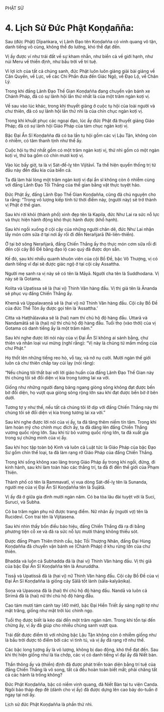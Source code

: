 PHẬT SỬ

# 4. Lịch Sử Đức Phật Koṇḍañña:

Sau (đức Phật) Dīpaṅkara, vị Lãnh Đạo tên Koṇḍañña có vinh quang vô tận, danh tiếng vô cùng, không thể đo lường, khó thể đạt đến.

Vị ấy được ví như trái đất về sự kham nhẫn, như biển cả về giới hạnh, như núi Meru về thiền định, như bầu trời về trí tuệ.

Vì lợi ích của tất cả chúng sanh, đức Phật luôn luôn giảng giải bài giảng về Căn Quyền, về Lực, về các Chi Phần đưa đến Giác Ngộ, về Đạo Lộ, về Chân Lý.

Trong khi đấng Lãnh Đạo Thế Gian Koṇḍañña đang chuyển vận bánh xe Chánh Pháp, đã có sự lãnh hội lần thứ nhất là của một trăm ngàn koṭi vị.

Về sau vào lúc khác, trong khi thuyết giảng ở cuộc tụ hội của loài người và chư thiên, đã có sự lãnh hội lần thứ nhì là của chín chục ngàn koṭi vị.

Trong khi khuất phục các ngoại đạo, lúc ấy đức Phật đã thuyết giảng Giáo Pháp; đã có sự lãnh hội Giáo Pháp của tám chục ngàn koṭi vị.

Bậc Đại Ẩn Sĩ Koṇḍañña đã có ba lần tụ hội gồm các vị Lậu Tận, không còn ô nhiễm, có tâm thanh tịnh như thế ấy.

Cuộc hội tụ thứ nhất gồm có một trăm ngàn koṭi vị, thứ nhì gồm có một ngàn koṭi vị, thứ ba gồm có chín mươi koṭi vị.

Vào lúc bấy giờ, ta là vị Sát-đế-lỵ tên Vijitāvī. Ta thể hiện quyền thống trị từ đầu này đến đầu kia của biển cả.

Ta đã làm hài lòng một trăm ngàn koṭi vị đại ẩn sĩ không còn ô nhiễm cùng với đấng Lãnh Đạo Tối Thắng của thế gian bằng vật thực tuyệt hảo.

Đức Phật ấy, đấng Lãnh Đạo Thế Gian Koṇḍañña, cũng đã chú nguyện cho ta rằng: “Trong vô lượng kiếp tính từ thời điểm này, (người này) sẽ trở thành vị Phật ở thế gian.

Sau khi rời khỏi (thành phố) xinh đẹp tên là Kapila, đức Như Lai ra sức nỗ lực và thực hiện hành động khó thực hành được (khổ hạnh).

Sau khi ngồi xuống ở cội cây của những người chăn dê, đức Như Lai nhận lấy món cơm sữa ở tại nơi ấy rồi đi đến Nerañjarā (Ni-liên-thiền).

Ở tại bờ sông Nerañjarā, đấng Chiến Thắng ấy thọ thực món cơm sữa rồi đi đến cội cây Bồ Đề bằng đạo lộ cao quý đã được dọn sẵn.

Kế đó, sau khi nhiễu quanh khuôn viên của cội Bồ Đề, bậc Vô Thượng, vị có danh tiếng vĩ đại sẽ được giác ngộ ở tại cội cây Assattha.

Người mẹ sanh ra vị này sẽ có tên là Māyā. Người cha tên là Suddhodana. Vị này sẽ là Gotama.

Kolita và Upatissa sẽ là (hai vị) Thinh Văn hàng đầu. Vị thị giả tên là Ānanda sẽ phục vụ đấng Chiến Thắng ấy.

Khemā và Uppalavaṇṇā sẽ là (hai vị) nữ Thinh Văn hàng đầu. Cội cây Bồ Đề của đức Thế Tôn ấy được gọi tên là ‘Assattha.’

Citta và Haṭṭhāḷavaka sẽ là (hai) nam thí chủ hộ độ hàng đầu. Uttarā và Nandamātā sẽ là (hai) nữ thí chủ hộ độ hàng đầu. Tuổi thọ (vào thời) của vị Gotama có danh tiếng ấy là một trăm năm.”

Sau khi nghe được lời nói này của vị Đại Ẩn Sĩ không ai sánh bằng, chư thiên và nhân loại vui mừng (nghĩ rằng): “Vị này là chủng tử mầm mống của chư Phật.”

Họ thốt lên những tiếng reo hò, vỗ tay, và nở nụ cười. Mười ngàn thế giới luôn cả chư thiên chắp tay cúi lạy (nói rằng):

“Nếu chúng tôi thất bại với lời giáo huấn của đấng Lãnh Đạo Thế Gian này thì chúng tôi sẽ đối diện vị kia trong tương lai xa vời.

Giống như những người đang băng ngang giòng sông không đạt được bến bờ đối diện, họ vượt qua giòng sông rộng lớn sau khi đạt được bến bờ ở bên dưới.

Tương tợ y như thế, nếu tất cả chúng tôi lỡ dịp với đấng Chiến Thắng này thì chúng tôi sẽ đối diện vị kia trong tương lai xa vời.”

Sau khi nghe được lời nói của vị ấy, ta đã tăng thêm niềm tín tâm. Trong khi làm hoàn mỹ cho chính mục đích ấy, ta đã dâng lên đấng Chiến Thắng vương quốc rộng lớn. Sau khi từ bỏ vương quốc rộng lớn, ta đã xuất gia trong sự chứng minh của vị ấy.

Sau khi học tập toàn bộ Kinh và luôn cả Luật tức là Giáo Pháp của bậc Đạo Sư gồm chín thể loại, ta đã làm rạng rỡ Giáo Pháp của đấng Chiến Thắng.

Trong khi sống không xao lãng trong Giáo Pháp ấy trong khi ngồi, đứng, đi kinh hành, sau khi làm toàn hảo các thắng trí, ta đã đi đến thế giới của Phạm Thiên.

Thành phố có tên là Rammavatī, vị vua dòng Sát-đế-lỵ tên là Sunanda, người mẹ của vị Đại Ẩn Sĩ Koṇḍañña tên là Sujātā.

Vị ấy đã ở giữa gia đình mười ngàn năm. Có ba tòa lâu đài tuyệt vời là Suci, Suruci, và Subha.

Có ba trăm ngàn phụ nữ được trang điểm. Nữ nhân ấy (người vợ) tên là Rucidevī. Con trai tên là Vijitasena.

Sau khi nhìn thấy bốn điều báo hiệu, đấng Chiến Thắng đã ra đi bằng phương tiện cỗ xe và đã ra sức nỗ lực mười tháng không thiếu sót.

Được đấng Phạm Thiên thỉnh cầu, bậc Tối Thượng Nhân, đấng Đại Hùng Koṇḍañña đã chuyển vận bánh xe (Chánh Pháp) ở khu rừng lớn của chư thiên.

Bhadda và luôn cả Subhadda đã là (hai vị) Thinh Văn hàng đầu. Vị thị giả của bậc Đại Ẩn Sĩ Koṇḍañña tên là Anuruddha.

Tissā và Upatissā đã là (hai vị) nữ Thinh Văn hàng đầu. Cội cây Bồ Đề của vị Đại Ẩn Sĩ Koṇḍañña là giống cây Sālā tốt lành (sāla-kalyāṇika).

Soṇa và Upasoṇa đã là (hai) thí chủ hộ độ hàng đầu. Nandā và luôn cả Sirimā đã là (hai) nữ thí chủ hộ độ hàng đầu.

Cao tám mươi tám cánh tay (40 mét), bậc Đại Hiền Triết ấy sáng ngời tợ như mặt trăng, giống như mặt trời lúc chính ngọ.

Tuổi thọ được biết là kéo dài đến một trăm ngàn năm. Trong khi tồn tại đến chừng ấy, vị ấy đã giúp cho nhiều chúng sanh vượt qua.

Trái đất được điểm tô với những bậc Lậu Tận không còn ô nhiễm giống như là bầu trời được tô điểm bởi các vì tinh tú, và vị ấy đã rạng rỡ như thế.

Các bậc long tượng ấy là vô lượng, không bị dao động, khó thể đạt đến. Sau khi thị hiện giống như là tia chớp, các vị có danh tiếng vĩ đại ấy đã Niết bàn.

Thần thông ấy và (thiền) định đã được phát triển toàn diện bằng trí tuệ của đấng Chiến Thắng là vô song, tất cả đều hoàn toàn biết mất; phải chăng tất cả các hành là trống không?

Đức Phật Koṇḍañña, bậc có niềm vinh quang, đã Niết Bàn tại tu viện Canda. Ngôi bảo tháp đẹp đẽ (dành cho vị ấy) đã được dựng lên cao bảy do-tuần ở ngay tại nơi ấy.

Lịch sử đức Phật Koṇḍañña là phần thứ nhì.
